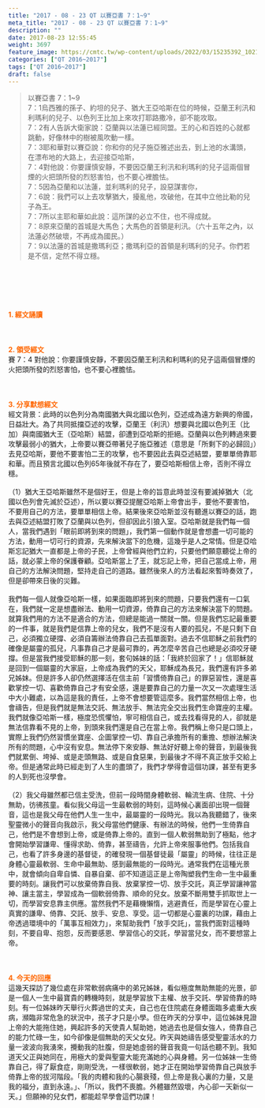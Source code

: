 ```yaml
---
title: "2017 - 08 - 23 QT 以賽亞書 7：1~9"
meta_title: "2017 - 08 - 23 QT 以賽亞書 7：1~9"
description: ""
date: 2017-08-23 12:55:45
weight: 3697
feature_image: https://cmtc.tw/wp-content/uploads/2022/03/15235392_10211799862337740_180693556567566654_o-1.webp
categories: ["QT 2016~2017"]
tags: ["QT 2016~2017"]
draft: false
---
```


<blockquote>以賽亞書 7：1~9<br />
7：1烏西雅的孫子、約坦的兒子、猶大王亞哈斯在位的時候，亞蘭王利汛和利瑪利的兒子、以色列王比加上來攻打耶路撒冷，卻不能攻取。<br />
7：2有人告訴大衛家說：亞蘭與以法蓮已經同盟。王的心和百姓的心就都跳動，好像林中的樹被風吹動一樣。<br />
7：3耶和華對以賽亞說：你和你的兒子施亞雅述出去，到上池的水溝頭，在漂布地的大路上，去迎接亞哈斯，<br />
7：4對他說：你要謹慎安靜，不要因亞蘭王利汛和利瑪利的兒子這兩個冒煙的火把頭所發的烈怒害怕，也不要心裡膽怯。<br />
7：5因為亞蘭和以法蓮，並利瑪利的兒子，設惡謀害你，<br />
7：6說：我們可以上去攻擊猶大，擾亂他，攻破他，在其中立他比勒的兒子為王。<br />
7：7所以主耶和華如此說：這所謀的必立不住，也不得成就。<br />
7：8原來亞蘭的首城是大馬色；大馬色的首領是利汛。（六十五年之內，以法蓮必然破壞，不再成為國民。）<br />
7：9以法蓮的首城是撒瑪利亞；撒瑪利亞的首領是利瑪利的兒子。你們若是不信，定然不得立穩。</blockquote><br />
&nbsp;<br />
<br />
&nbsp;<br />
<br />
<span style="color: #ff6600;"><strong>1. </strong><strong>經文誦讀</strong></span><br />
<br />
<span style="color: #ff6600;"><strong> </strong></span><br />
<br />
<span style="color: #ff6600;"><strong>2. </strong><strong>領受經文<br />
</strong></span>賽 7：4 對他說：你要謹慎安靜，不要因亞蘭王利汛和利瑪利的兒子這兩個冒煙的火把頭所發的烈怒害怕，也不要心裡膽怯。<br />
<br />
&nbsp;<br />
<br />
<span style="color: #ff6600;"><strong>3. 分享默想經文<br />
</strong></span>經文背景：此時的以色列分為南國猶大與北國以色列，亞述成為遠方新興的帝國，日益壯大。為了共同抵擋亞述的攻擊，亞蘭王（利汛）想要與北國以色列王（比加）與南國猶大王（亞哈斯）結盟，卻遭到亞哈斯的拒絕。亞蘭與以色列轉過來要攻擊最弱小的猶大，上帝要以賽亞帶著兒子施亞雅述（意思是「所剩下的必歸回」）去見亞哈斯，要他不要害怕二王的攻擊，也不要因此去與亞述結盟，要單單倚靠耶和華。而且預言北國以色列65年後就不存在了，要亞哈斯相信上帝，否則不得立穩。<br />
<br />
（1）猶大王亞哈斯雖然不是個好王，但是上帝的旨意此時並沒有要滅掉猶大（北國以色列會先滅於亞述），所以要以賽亞提醒亞哈斯上帝會出手，要他不要害怕，不要用自己的方法，要單單相信上帝。結果後來亞哈斯並沒有聽進以賽亞的話，跑去與亞述結盟打敗了亞蘭與以色列，但卻因此引狼入室。亞哈斯就是我們每一個人，當我們遇到「眼前即將到來的問題」，我們第一個動作就是會想盡一切可能的方法，動用一切可行的資源，先來解決當下的危機，這幾乎是人之常情。但是亞哈斯忘記猶大一直都是上帝的子民，上帝曾經與他們立約，只要他們願意聽從上帝的話，就必蒙上帝的保護眷顧。亞哈斯當上了王，就忘記上帝，把自己當成上帝，用自己的方法解決問題，堅持走自己的道路。雖然後來人的方法看起來暫時奏效了，但是卻帶來日後的災難。<br />
<br />
我們每一個人就像亞哈斯一樣，如果面臨即將到來的問題，只要我們還有一口氣在，我們就一定是想盡辦法、動用一切資源，倚靠自己的方法來解決當下的問題。就算我們用的方法不是適合的方法，但總是能過一關就一關。但是我們忘記最重要的一件事，就是我們是信靠上帝的兒女，我們不是沒有人要的孤兒，不是只剩下自己，必須獨立硬撐、必須自籌辦法倚靠自己去孤單面對。過去不信耶穌之前我們的確像是屬靈的孤兒，凡事靠自己才是最可靠的，再怎麼辛苦自己也總是必須咬牙硬撐。但是當我們接受耶穌的那一刻，套句姊妹的話：「我終於回家了！」信耶穌就是回到一個屬靈的大家庭，上帝成為我們的天父，耶穌成為長兄，我們還有許多弟兄姊妹。但是許多人卻仍然選擇活在信主前「習慣倚靠自己」的罪惡習性，還是喜歡掌控一切、喜歡倚靠自己才有安全感，還是要靠自己的力量一次又一次處理生活中大小難處，以為這是我的責任，上帝不會想要管這麼多。我們當然相信上帝，也會禱告，但是我們就是無法交託、無法放手、無法完全交出我們生命寶座的主權。我們就像亞哈斯一樣，極度恐慌懼怕，寧可相信自己，或去找看得見的人，卻就是無法信靠看不見的上帝，到頭來我們還是自己在當上帝。我們稱上帝只是口頭上，實際上我們仍然習慣坐寶座、企圖掌控一切、靠自己承擔所有的重擔、想辦法解決所有的問題，心中沒有安息。無法停下來安靜、無法好好聽上帝的聲音，到最後我們就累倒、垮掉、或是走頭無路、或是自食惡果，到最後才不得不真正放手交給上帝。但是通常此時已經走到了人生的盡頭了，我們才學得會這個功課，甚至有更多的人到死也沒學會。<br />
<br />
（2）我父母雖然都已信主受洗，但前一段時間身體軟弱、輪流生病、住院、十分無助，彷彿孩童。看似我父母這一生最軟弱的時刻，這時候心裏面卻出現一個聲音，這也是我父母在他們人生一生中，最屬靈的一段時光。我以為我聽錯了，後來聖靈微小的聲音向我啟示，我父母當他們健康、有辦法的時候，他們一生倚靠自己，他們是不會想到上帝，或是倚靠上帝的。直到一個人軟弱無助到了極點，他才會開始學習謙卑、懂得求助、倚靠，甚至禱告，允許上帝來服事他們。包括我自己，也看了許多身邊的基督徒，的確發現一個基督徒最「屬靈」的時候，往往正是身體心靈最軟弱、生命中最無助、感到最無能的一段時光。通常我們在這種光景中，就會傾向自卑自憐、自暴自棄、卻不知道這正是上帝陶塑我們生命一生中最重要的時刻。讓我們可以放棄倚靠自我、放棄掌控一切、放手交託，真正學習讓神當神、讓主當主，學習成為一個軟弱倚靠、順命的兒女。放棄不斷用雙手抓取世上一切，而學習安息靠主供應。當然我們不是藉機懶惰，逃避責任，而是學習在心靈上真實的謙卑、倚靠、交託、放手、安息、享受。這一切都是心靈裏的功課，藉由上帝透過環境中的「萬事互相效力」，來幫助我們「放手交託」，當我們面對這種時刻，不要自卑、抱怨，反而要感恩、學習信心的交託，學習當兒女，而不要想當上帝。<br />
<br />
&nbsp;<br />
<br />
<span style="color: #ff6600;"><strong>4. 今天的回應<br />
</strong></span>這幾天探訪了幾位處在非常軟弱病痛中的弟兄姊妹，看似極度無助無能的光景，卻是一個人一生中最寶貴的轉機時刻，就是學習放下主權、放手交託、學習倚靠的時刻。有一位姊妹昨天舉行火葬過世的丈夫，自己也在住院處在身體面臨多處重大疾病，瀕臨非常危急的狀況中，孩子才只是小學。但在昨天的分享中，這位姊妹見證上帝的大能拖住她，興起許多的天使貴人幫助她，她過去也是個女強人，倚靠自己的能力忙碌一生，如今卻像是個無助的天父女兒。昨天與她禱告感受聖靈活水的力量一波波向我湧來，攪動我的肚腹，但是她虛弱的聲音我竟一句話也聽不到。我知道天父正與她同在，用極大的愛與聖靈大能充滿她的心與身體。另一位姊妹一生倚靠自己，得了厭食症，剛剛受洗，一樣很軟弱，她才正在開始學習倚靠自己與放手倚靠上帝的拔河階段。「我的肉體和我的心腸衰殘，但上帝是我心裏的力量，又是我的福分，直到永遠。」、「所以，我們不喪膽。外體雖然毀壞，內心卻一天新似一天。」但願神的兒女們，都能趁早學會這們功課！
        